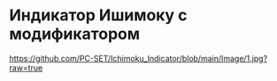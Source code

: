 # Индикатор Ишимоку с модификатором


https://github.com/PC-SET/Ichimoku_Indicator/blob/main/Image/1.jpg?raw=true
